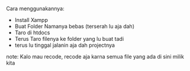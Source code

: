 Cara menggunakannya:
- Install Xampp
- Buat Folder Namanya bebas (terserah lu aja dah)
- Taro di htdocs
- Terus Taro filenya ke folder yang lu buat tadi
- terus lu tinggal jalanin aja dah projectnya

note: Kalo mau recode, recode aja karna semua file yang ada di sini milik kita
